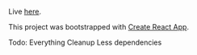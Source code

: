 
Live [here](https://www.web4u4less).

This project was bootstrapped with [Create React App](https://github.com/facebook/create-react-app).


Todo:
Everything
Cleanup
Less dependencies
